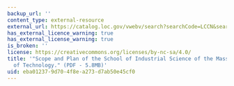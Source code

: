 ```yaml
---
backup_url: ''
content_type: external-resource
external_url: https://catalog.loc.gov/vwebv/search?searchCode=LCCN&searchArg=ca%2009002585&searchType=1&permalink=y
has_external_licence_warning: true
has_external_license_warning: true
is_broken: ''
license: https://creativecommons.org/licenses/by-nc-sa/4.0/
title: '"Scope and Plan of the School of Industrial Science of the Massachusetts Institute
  of Technology." (PDF - 5.8MB)'
uid: eba01237-9d70-4f8e-a273-d7ab50e45cf0
---
```

